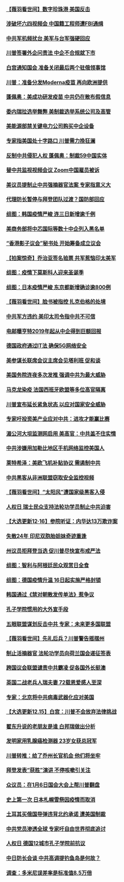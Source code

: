 #### [【薇羽看世间】数字珍珠港 美国反击](../pages/nsc418/n12632514.md) 
#### [涉破坏六四视频会 中国籍工程师遭FBI通缉](../pages/nsc418/n12632523.md) 
#### [中共军机频扰台 美军与台军强硬回应](../pages/nsc418/n12632171.md) 
#### [川普签署外企问责法 中企不合规就下市](../pages/nsc418/n12631460.md) 
#### [白宫通知国会 准备关闭最后两个驻俄领事馆](../pages/nsc418/n12631405.md) 
#### [川普：准备分发Moderna疫苗 再向欧洲提供](../pages/nsc418/n12631167.md) 
#### [蓬佩奥：美成功研发疫苗 中共仍在散布假信息](../pages/nsc418/n12631165.md) 
#### [委内瑞拉选举舞弊 美制裁选举系统公司及高管](../pages/nsc418/n12631111.md) 
#### [美能源部禁关键电力公司购买中企设备](../pages/nsc418/n12631090.md) 
#### [专家指美国处十字路口 川普需力挽狂澜](../pages/nsc418/n12630745.md) 
#### [反制中共侵犯人权 蓬佩奥：制裁59中国实体](../pages/nsc418/n12630991.md) 
#### [替中共监视视频会议 Zoom中国雇员被诉](../pages/nsc418/n12630739.md) 
#### [美议员提制止中共强摘器官法案 专家指意义大](../pages/nsc418/n12630561.md) 
#### [代理防长暂停与拜登团队过渡？国防部回应](../pages/nsc418/n12630478.md) 
#### [组图：韩国疫情严峻 连三日新增逾千例](../pages/nsc418/n12630100.md) 
#### [美商务部将中芯国际等数十中企列入黑名单](../pages/nsc418/n12630222.md) 
#### [“香港影子议会”秘书处 开始筹备成立议会](../pages/nsc418/n12630099.md) 
#### [【拍案惊奇】乔治亚签名验票 共军惹恼印太美军](../pages/nsc418/n12629043.md) 
#### [组图：疫情下莫斯科人迎来圣诞季](../pages/nsc418/n12629114.md) 
#### [组图：日本疫情严峻 东京都新增确诊逾800例](../pages/nsc418/n12627155.md) 
#### [【薇羽看世间】脸书被指控 扎克伯格的处境](../pages/nsc418/n12628256.md) 
#### [中共军方违约 美印太司令指中共不可信](../pages/nsc418/n12628376.md) 
#### [电邮曝亨特2019年起从中企得到巨额回报](../pages/nsc418/n12628221.md) 
#### [德国政府通过IT法 确保5G网络安全](../pages/nsc418/n12628290.md) 
#### [美参谋长联席会议主席会见塔利班 促和谈](../pages/nsc418/n12628088.md) 
#### [美国务院连夜多次发推 强调中共为最大威胁](../pages/nsc418/n12628015.md) 
#### [马克龙染疫 法国西班牙欧盟等多位高官隔离](../pages/nsc418/n12627225.md) 
#### [川普宣布延长紧急状态 以应对国家安全威胁](../pages/nsc418/n12627138.md) 
#### [专家吁投资美产业应对中共：进攻才能赢比赛](../pages/nsc418/n12626456.md) 
#### [湄公河大坝监测网启用 美高官：中共盖不住实情](../pages/nsc418/n12626326.md) 
#### [中共涉嫌用加勒比地区手机网络监控美国人](../pages/nsc418/n12626292.md) 
#### [莱特希泽：美欧飞机补贴协议 需遏制中共](../pages/nsc418/n12626090.md) 
#### [中共黑客从非洲联盟窃取安全监控视频](../pages/nsc418/n12625855.md) 
#### [【薇羽看世间】“太阳风”遭国家级黑客入侵](../pages/nsc418/n12625739.md) 
#### [人权日 瑞士民众支持法轮功学员制止中共迫害](../pages/nsc418/n12625176.md) 
#### [【大选更新12·16】参院听证：内华达13万欺诈案](../pages/nsc418/n12624493.md) 
#### [失散24年 印尼双胞胎姐妹奇迹重逢](../pages/nsc418/n12624293.md) 
#### [州议员拒拜登当选 促川普尽快宣布戒严法](../pages/nsc418/n12625178.md) 
#### [组图：智利与阿根廷民众观赏日全食](../pages/nsc418/n12624658.md) 
#### [组图：德国疫情升温 16日起实施严格封锁](../pages/nsc418/n12624316.md) 
#### [韩国通过《禁对朝散发传单法》惹争议](../pages/nsc418/n12621936.md) 
#### [孔子学院惯用的大外宣手段](../pages/nsc418/n12565999.md) 
#### [五眼联盟谋划反击中共 专家：未来更多国联盟](../pages/nsc418/n12623146.md) 
#### [【薇羽看世间】先礼后兵？川普警告摇摆州](../pages/nsc418/n12623246.md) 
#### [制止活摘器官 法轮功学员向荷兰国会递征签表](../pages/nsc418/n12623220.md) 
#### [跨国议会联盟谴责中共霸凌 促各国外长挺澳](../pages/nsc418/n12623152.md) 
#### [英国二战老兵人瑞夫妻 72载恩爱感人至深](../pages/nsc418/n12622536.md) 
#### [专家：北京将中共病毒武器化应对美国](../pages/nsc418/n12623147.md) 
#### [【大选更新12.15】白宫：川普不会放弃法律挑战](../pages/nsc418/n12622044.md) 
#### [翟东升说的老朋友是谁 白邦瑞做出分析](../pages/nsc418/n12622968.md) 
#### [发明家用乳腺癌检测器 23岁女获总冠军](../pages/nsc418/n12621399.md) 
#### [川普转推：给了乔州长官机会 他们将坐牢](../pages/nsc418/n12622888.md) 
#### [拜登发表“获胜”演讲 不停咳嗽引关注](../pages/nsc418/n12622636.md) 
#### [众议员：在1月6日国会大会上帮川普翻盘](../pages/nsc418/n12622758.md) 
#### [史上第一次 日本札幌雪祭因疫情而取消](../pages/nsc418/n12622013.md) 
#### [土耳其买俄国导弹违背北约承诺 遭美国制裁](../pages/nsc418/n12621939.md) 
#### [中共党员渗透全球 专家吁自由世界彻底追讨](../pages/nsc418/n12621757.md) 
#### [人权日 德国12城市孔子学院前抗议](../pages/nsc418/n12621261.md) 
#### [中日防长会谈 中共高调提钓鱼岛是何故？](../pages/nsc418/n12620625.md) 
#### [调查：多米尼误差率是标准值8.5万倍](../pages/nsc418/n12620312.md) 

